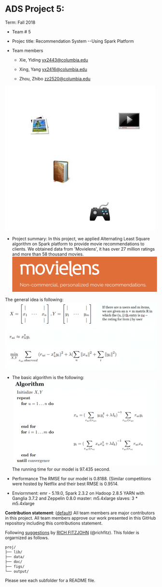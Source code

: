 # ADS Project 5: 

Term: Fall 2018

+ Team # 5
+ Projec title: Recommendation System 
--Using Spark Platform

+ Team members

	+ Xie, Yiding yx2443@columbia.edu
	
	+ Xing, Yang yx2416@columbia.edu
	
	+ Zhou, Zhibo zz2520@columbia.edu

![Collaborative](figs/Collaborative_filtering.gif)
+ Project summary: In this project, we applied Alternating Least Square algorithm on Spark platform to provide movie recommendations to clients. We obtained data from 'Movielens', it has over 27 million ratings and more than 58 thousand movies.
![MovieLens](figs/MovieLens.png)

The general idea is following:
![Collaborative](figs/General_idea.png)

+ The basic algorithm is the following:
![Collaborative](figs/Algorithm.png)
The running time for our model is 97.435 second.

+ Performance
The RMSE for our model is 0.8188. (Similar competitions were hosted by Netflix and their best RMSE is 0.9514.

+ Enviornment: emr - 5.19.0, Spark 2.3.2 on Hadoop 2.8.5 YARN with Ganglia 3.7.2 and Zeppelin 0.8.0
               master: m5.4xlarge 
	       slaves: 3 * m5.4xlarge
	
**Contribution statement**: ([default](doc/a_note_on_contributions.md)) All team members are major contributors in this project. All team members approve our work presented in this GitHub repository including this contributions statement. 

Following [suggestions](http://nicercode.github.io/blog/2013-04-05-projects/) by [RICH FITZJOHN](http://nicercode.github.io/about/#Team) (@richfitz). This folder is orgarnized as follows.

```
proj/
├── lib/
├── data/
├── doc/
├── figs/
└── output/
```

Please see each subfolder for a README file.
